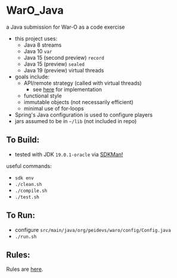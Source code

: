 
WarO_Java
=========

a Java submission for War-O as a code exercise

* this project uses:
    - Java 8 streams
    - Java 10 `var`
    - Java 15 (second preview) `record`
    - Java 15 (preview) `sealed`
    - Java 19 (preview) virtual threads
* goals include: 
    - API/remote strategy (called with virtual threads)
        - see [here](https://github.com/codetojoy/WarO_Strategy_API_Java) for implementation
    - functional style
    - immutable objects (not necessarily efficient)
    - minimal use of for-loops
* Spring's Java configuration is used to configure players
* jars assumed to be in `~/lib` (not included in repo)

To Build:
---------

* tested with JDK `19.0.1-oracle` via [SDKMan!](https://sdkman.io/)

useful commands:

* `sdk env`
* `./clean.sh`
* `./compile.sh`
* `./test.sh`

To Run:
---------

* configure `src/main/java/org/peidevs/waro/config/Config.java`
* `./run.sh`

Rules:
---------

Rules are [here](Rules.md).
